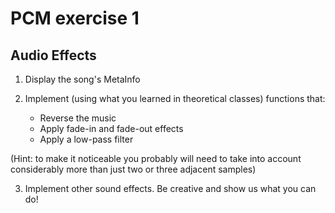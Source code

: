 # PCM exercise 1

## Audio Effects

1. Display the song's MetaInfo

2. Implement (using what you learned in theoretical classes) functions that:
    - Reverse the music
    - Apply fade-in and fade-out effects
    - Apply a low-pass filter

 (Hint: to make it noticeable you probably will need to take into account
 considerably more than just two or three adjacent samples)

3. Implement other sound effects. Be creative and show us what you can do!
